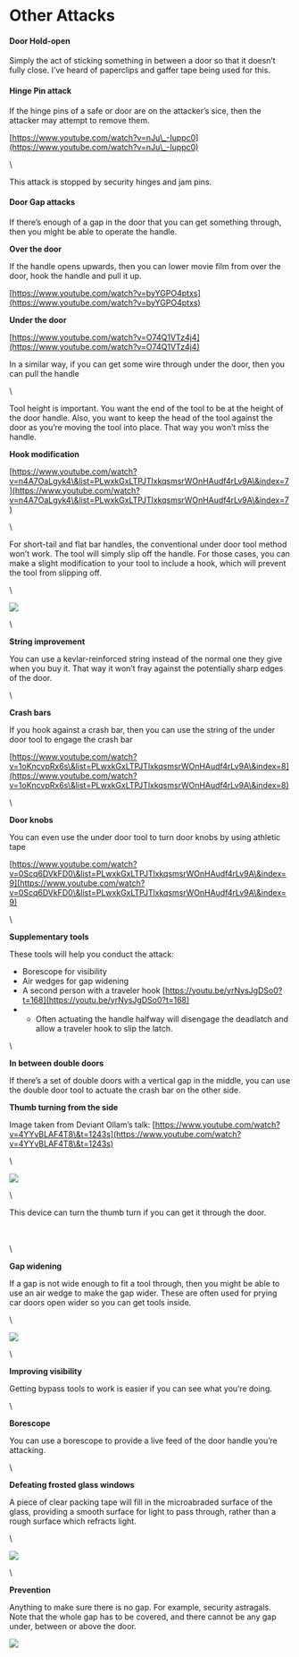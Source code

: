 # Other Attacks

#### Door Hold-open <a href="#docs-internal-guid-cec39a15-7fff-03eb-e0de-48257eb7f728" id="docs-internal-guid-cec39a15-7fff-03eb-e0de-48257eb7f728"></a>

Simply the act of sticking something in between a door so that it doesn’t fully close. I’ve heard of paperclips and gaffer tape being used for this.

#### Hinge Pin attack

If the hinge pins of a safe or door are on the attacker’s sice, then the attacker may attempt to remove them.

[https://www.youtube.com/watch?v=nJu\_-Iuppc0](https://www.youtube.com/watch?v=nJu\_-Iuppc0)

\


This attack is stopped by security hinges and jam pins.

#### Door Gap attacks

If there’s enough of a gap in the door that you can get something through, then you might be able to operate the handle.

**Over the door**

If the handle opens upwards, then you can lower movie film from over the door, hook the handle and pull it up.

[https://www.youtube.com/watch?v=byYGPO4ptxs](https://www.youtube.com/watch?v=byYGPO4ptxs)

**Under the door**

[https://www.youtube.com/watch?v=O74Q1VTz4j4](https://www.youtube.com/watch?v=O74Q1VTz4j4)

In a similar way, if you can get some wire through under the door, then you can pull the handle

\


Tool height is important. You want the end of the tool to be at the height of the door handle. Also, you want to keep the head of the tool against the door as you’re moving the tool into place. That way you won’t miss the handle.

**Hook modification**

[https://www.youtube.com/watch?v=n4A7OaLgyk4\&list=PLwxkGxLTPJTlxkqsmsrWOnHAudf4rLv9A\&index=7](https://www.youtube.com/watch?v=n4A7OaLgyk4\&list=PLwxkGxLTPJTlxkqsmsrWOnHAudf4rLv9A\&index=7)

\


For short-tail and flat bar handles, the conventional under door tool method won’t work. The tool will simply slip off the handle. For those cases, you can make a slight modification to your tool to include a hook, which will prevent the tool from slipping off.

\


![](https://lh5.googleusercontent.com/VYQqWoauSMpzgmWHt5TzzG5-x0-OQbBGsjKyWwxZexJUqFoXGvPfDxdmNb1-nRx1UVsNgnnvqkxmWM1BcxI3Mq8HqajPLShlpAwEteOi9BEttfBvZz4pgAG6cfY3P9b2UaxWEs\_IQsL7v5dXf03vgg)

\


**String improvement**

You can use a kevlar-reinforced string instead of the normal one they give when you buy it. That way it won’t fray against the potentially sharp edges of the door.

\


**Crash bars**

If you hook against a crash bar, then you can use the string of the under door tool to engage the crash bar

[https://www.youtube.com/watch?v=1oKncvpRx6s\&list=PLwxkGxLTPJTlxkqsmsrWOnHAudf4rLv9A\&index=8](https://www.youtube.com/watch?v=1oKncvpRx6s\&list=PLwxkGxLTPJTlxkqsmsrWOnHAudf4rLv9A\&index=8)

\


**Door knobs**

You can even use the under door tool to turn door knobs by using athletic tape&#x20;

[https://www.youtube.com/watch?v=0Scq6DVkFD0\&list=PLwxkGxLTPJTlxkqsmsrWOnHAudf4rLv9A\&index=9](https://www.youtube.com/watch?v=0Scq6DVkFD0\&list=PLwxkGxLTPJTlxkqsmsrWOnHAudf4rLv9A\&index=9)

\


**Supplementary tools**

These tools will help you conduct the attack:

* Borescope for visibility
* Air wedges for gap widening
* A second person with a traveler hook [https://youtu.be/yrNysJgDSo0?t=168](https://youtu.be/yrNysJgDSo0?t=168)
*
  * Often actuating the handle halfway will disengage the deadlatch and allow a traveler hook to slip the latch.

\


**In between double doors**

If there’s a set of double doors with a vertical gap in the middle, you can use the double door tool to actuate the crash bar on the other side.

**Thumb turning from the side**

Image taken from Deviant Ollam’s talk: [https://www.youtube.com/watch?v=4YYvBLAF4T8\&t=1243s](https://www.youtube.com/watch?v=4YYvBLAF4T8\&t=1243s)

\


![](https://lh4.googleusercontent.com/o3gpuyqvdbohqi0UpqyNJBDM1Ju4WnQt7V\_bx3lbG8dPy9eWW4xqlHHvyfSTng5hqUZDySSArWWMuL-A3dBDBcZypnX\_2aEYTD90XOMs56wslyz8qCWoor9xEGxHYAJAd4rvOgbqPUhBbRqGoE6NVw)

\


This device can turn the thumb turn if you can get it through the door.

\
\
\


**Gap widening**

If a gap is not wide enough to fit a tool through, then you might be able to use an air wedge to make the gap wider. These are often used for prying car doors open wider so you can get tools inside.

\


![](https://lh5.googleusercontent.com/Xi9KBXrcjljSLnKe24LacqDdZfPMUbfBBdxxpp\_ox3PT-LVT4DB5dvQS2wd1Gh6\_vpbPOkO5FbeNtIKdGCgvjP4AFB8WkLN6uS-5JiGz2mSGSxgIbLMq8qo4WfTIVSvW60KteJd4CeI-BQjpDM8HNA)

\


**Improving visibility**

Getting bypass tools to work is easier if you can see what you’re doing.&#x20;

\


**Borescope**

You can use a borescope to provide a live feed of the door handle you’re attacking.

\


**Defeating frosted glass windows**

A piece of clear packing tape will fill in the microabraded surface of the glass, providing a smooth surface for light to pass through, rather than a rough surface which refracts light.

\


![](https://lh4.googleusercontent.com/H3JBowxPnI27XlwOto0Kr8L4anLkriIQ\_XNV1yJETUK7COS9NPV3M86ZZ9\_QPdzPl8Vz9COAwzfI4O76U4fB9qcqUMoALMXJiQCb-iy3Nm1Xqx2e2f24wtHN1O5Uf-4ux2vQ8V-d\_aibz2W4JQjKUA)

\


**Prevention**

Anything to make sure there is no gap. For example, security astragals. Note that the whole gap has to be covered, and there cannot be any gap under, between or above the door.

![](https://lh5.googleusercontent.com/NDr6qZ0SRQbzH\_cCEmbXI-mvGz7QwXhsDxqBuWSS7GItpWXmDY951UCMZly\_Yhrg3-qHda9mFgvxYNtz-KDxPLJ\_f8gU1sgSlzYerhMeOu-Sx2aP-p\_nivBypyeztnX498SqC96Umb95JR5LTXIYuQ)

####
